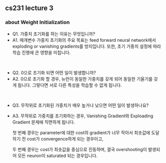 ## cs231 lecture 3
### about Weight Initialization

- Q1. 가중치 초기화를 하는 이유는 무엇입니까?
- A1. 매개변수 가중치 초기화의 주요 목표는 feed forward neural network에서 exploding or vanishing gradients를 방지입니다. 또한, 초기 가중치 설정에 따라 학습 진행에 큰 영향을 미칩니다.

<br/>

- Q2. 0으로 초기화 되면 어떤 일이 발생합니까?
- A2.  0으로 초기화 할 경우, 뉴런이 동일한 가중치를 갖게 되어 동일한 기울기를 갖게 됩니다. 그렇다면 서로 다른 특성을 학습할 수 없게 됩니다.

<br/>

- Q3. 무작위로 초기화된 가중치가 매우 높거나 낮으면 어떤 일이 발생하나요?
- A3. 무작위로 가중치를 초기화하는 경우, Vanishing Gradient와 Exploading Gradient 문제에 직면하게 됩니다.

  첫 번째 경우는 parameter에 대한 cost의 gradient가 너무 작아서 최솟값에 도달하기 전 cost가 convergence하게 되는 경우이고,

  두 번째 경우는 cost가 최솟값을 중심으로 진동하며, 결국 overshooting이 발생되어 모든 neuron이 saturated 되는 경우입니다.